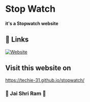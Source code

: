 # Stop Watch

#### it's a Stopwatch website

## 🔗 Links

[![Website](https://img.shields.io/badge/Website-0A66C2?style=for-the-badge&logo=website&logoColor=white)](https://techie-31.github.io/stopwatch/)

## Visit this website on 
 https://techie-31.github.io/stopwatch/

### 🚩 Jai Shri Ram 🚩
